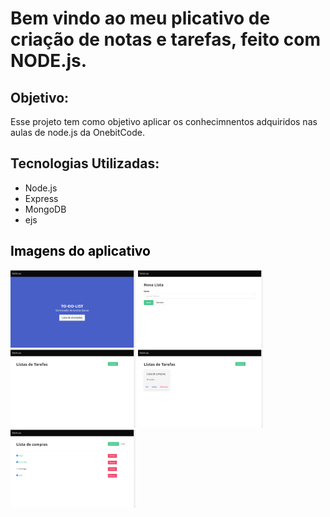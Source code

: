 <h1>Bem vindo ao meu plicativo de criação de notas e tarefas, feito com NODE.js.</h1>

<section>
    <h2>Objetivo:</h2>
        <p>Esse projeto tem como objetivo aplicar os conhecimnentos adquiridos nas aulas de node.js da OnebitCode.</p>
</section>

<section>
    <h2>Tecnologias Utilizadas:</h2>
        <ul>
            <li>Node.js</li>
            <li>Express</li>
            <li>MongoDB</li>
            <li>ejs</li>
        </ul>
</section>   

<mark>
<section>
    <h2>Imagens do aplicativo</h2>
    <img width="200px" alt="tela home" src="./images/home.png" />
    <img width="200px" alt="nova lista" src="./images/nova-lista.png" />
    <img width="200px" alt="lista sem novas listas de tarefas" src="./images/lista-sem-listas.png" />
    <img width="200px" alt="lista com outras listas de tarefas" src="./images/lista-com-listas.png" />
    <img width="200px" alt="tela com as tarefas" src="./images/lista-tarefas.png" />
</section>
</mark>